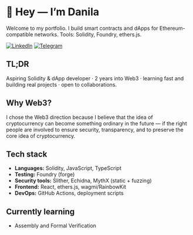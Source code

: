 # 👋 Hey — I’m Danila

Welcome to my portfolio. I build smart contracts and dApps for Ethereum-compatible networks. Tools: Solidity, Foundry, ethers.js.

[![LinkedIn](https://img.shields.io/badge/LinkedIn-0A66C2?style=flat-square&logo=linkedin&logoColor=white)](https://www.linkedin.com/in/danila-fate-797675377/) [![Telegram](https://img.shields.io/badge/Telegram-26A5E4?style=flat-square&logo=telegram&logoColor=white)](https://t.me/x4ol1)

## TL;DR
Aspiring Solidity & dApp developer · 2 years into Web3 · learning fast and building real projects · open to collaborations.

## Why Web3?
I chose the Web3 direction because I believe that the idea of cryptocurrency can become something ordinary in the future — if the right people are involved to ensure security, transparency, and to preserve the core idea of cryptocurrency.

## Tech stack
- **Languages:** Solidity, JavaScript, TypeScript  
- **Testing:** Foundry (forge)  
- **Security tools:** Slither, Echidna, MythX (static + fuzzing)  
- **Frontend:** React, ethers.js, wagmi/RainbowKit  
- **DevOps:** GitHub Actions, deployment scripts

## Currently learning
- Assembly and Formal Verification
